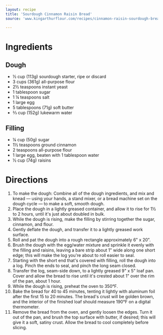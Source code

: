 ```yaml
---
layout: recipe
title: 'Sourdough Cinnamon Raisin Bread'
source: 'www.kingarthurflour.com/recipes/cinnamon-raisin-sourdough-bread-recipe'
    
---
```


# Ingredients

## Dough

- ½ cup (113g) sourdough starter, ripe or discard
- 3 cups (361g) all-purpose flour
- 2½ teaspoons instant yeast
- 1 tablespoon sugar
- 1 ¼ teaspoons salt
- 1 large egg
- 5 tablespoons (71g) soft butter
- ⅔ cup (152g) lukewarm water

## Filling

- ¼ cup (50g) sugar
- 1½ teaspoons ground cinnamon
- 2 teaspoons all-purpose flour
- 1 large egg, beaten with 1 tablespoon water
- ½ cup (74g) raisins

# Directions

1. To make the dough: Combine all of the dough ingredients, and mix and knead — using your hands, a stand mixer, or a bread machine set on the dough cycle — to make a soft, smooth dough.
2. Place the dough in a lightly greased container, and allow it to rise for 1½ to 2 hours, until it's just about doubled in bulk.
3. While the dough is rising, make the filling by stirring together the sugar, cinnamon, and flour.
4. Gently deflate the dough, and transfer it to a lightly greased work surface.
5. Roll and pat the dough into a rough rectangle approximately 6" x 20".
6. Brush the dough with the egg/water mixture and sprinkle it evenly with the filling and raisins, leaving a bare strip about 1" wide along one short edge; this will make the log you're about to roll easier to seal.
7. Starting with the short end that's covered with filling, roll the dough into a log. Pinch the ends to seal, and pinch the long seam closed.
8. Transfer the log, seam-side down, to a lightly greased 9" x 5" loaf pan. Cover and allow the bread to rise until it's crested about 1" over the rim of the pan, about 1 hour.
9. While the dough is rising, preheat the oven to 350°F.
10. Bake the bread for 40 to 45 minutes, tenting it lightly with aluminum foil after the first 15 to 20 minutes. The bread's crust will be golden brown, and the interior of the finished loaf should measure 190°F on a digital thermometer.
11. Remove the bread from the oven, and gently loosen the edges. Turn it out of the pan, and brush the top surface with butter, if desired; this will give it a soft, satiny crust. Allow the bread to cool completely before slicing.
